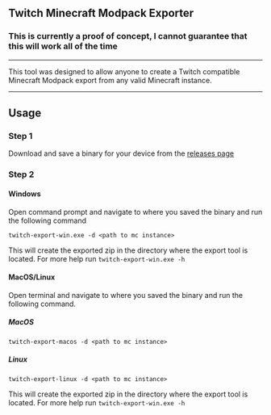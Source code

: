 ## Twitch Minecraft Modpack Exporter

### This is currently a proof of concept, I cannot guarantee that this will work all of the time

---

This tool was designed to allow anyone to create a Twitch compatible Minecraft Modpack export from any valid Minecraft instance.

---

## Usage

### Step 1

Download and save a binary for your device from the [releases page](https://github.com/Gaz492/twitch-export-builder/releases)

### Step 2

#### Windows

Open command prompt and navigate to where you saved the binary and run the following command

`twitch-export-win.exe -d <path to mc instance>`

This will create the exported zip in the directory where the export tool is located.
For more help run `twitch-export-win.exe -h`

#### MacOS/Linux

Open terminal and navigate to where you saved the binary and run the following command.

##### MacOS
`twitch-export-macos -d <path to mc instance>`

##### Linux
`twitch-export-linux -d <path to mc instance>`

This will create the exported zip in the directory where the export tool is located.
For more help run `twitch-export-win.exe -h`
